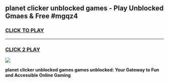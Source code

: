 
## planet clicker unblocked games - Play Unblocked Gmaes & Free #mgqz4
<h3>
<a href="https://premium.freeplayer.one?title=planet_clicker_unblocked_games&ref=03M">CLICK TO PLAY</a></h3>
<hr>

<h3>
<a href="https://premium.freeplayer.one?title=planet_clicker_unblocked_games&ref=03M">CLICK 2 PLAY</a>
  
</h3>

<a href="https://premium.freeplayer.one?title=planet_clicker_unblocked_games&ref=03M"><img src="https://clearcache.store/games.png"></a>


**planet clicker unblocked games games unblocked: Your Gateway to Fun and Accessible Online Gaming**
